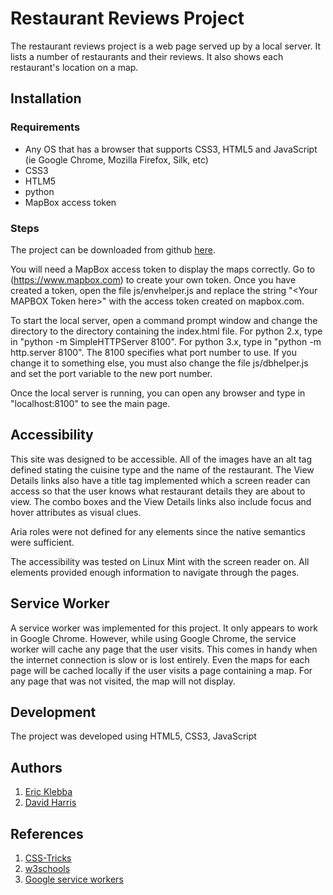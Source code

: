 # Restaurant Reviews Project

The restaurant reviews project is a web page served up by a local server. It lists a number of restaurants and their reviews. It also shows each restaurant's location on a map.

## Installation

### Requirements

* Any OS that has a browser that supports CSS3, HTML5 and JavaScript (ie Google Chrome, Mozilla Firefox, Silk, etc)
* CSS3
* HTLM5
* python
* MapBox access token

### Steps

The project can be downloaded from github [here](https://github.com/efklebba/RestaurantReviews).

You will need a MapBox access token to display the maps correctly. Go to (https://www.mapbox.com) to create your own token. Once you have created a token, open the file js/envhelper.js and replace the string "\<Your MAPBOX Token here\>" with the access token created on mapbox.com.
 
To start the local server, open a command prompt window and change the directory to the directory containing the index.html file. For python 2.x, type in "python -m SimpleHTTPServer 8100". For python 3.x, type in "python -m http.server 8100". The 8100 specifies what port number to use. If you change it to something else, you must also change the file js/dbhelper.js and set the port variable to the new port number.

Once the local server is running, you can open any browser and type in "localhost:8100" to see the main page.

## Accessibility

This site was designed to be accessible. All of the images have an alt tag defined stating the cuisine type and the name of the restaurant. The View Details links also have a title tag implemented which a screen reader can access so that the user knows what restaurant details they are about to view. The combo boxes and the View Details links also include focus and hover attributes as visual clues.

Aria roles were not defined for any elements since the native semantics were sufficient.

The accessibility was tested on Linux Mint with the screen reader on. All elements provided enough information to navigate through the pages.

## Service Worker

A service worker was implemented for this project. It only appears to work in Google Chrome. However, while using Google Chrome, the service worker will cache any page that the user visits. This comes in handy when the internet connection is slow or is lost entirely. Even the maps for each page will be cached locally if the user visits a page containing a map. For any page that was not visited, the map will not display.

## Development

The project was developed using HTML5, CSS3, JavaScript

## Authors

1. [Eric Klebba](klebba1@slb.com)
2. [David Harris](forbiddenvoid@gmail.com)

## References

1. [CSS-Tricks](https://css-tricks.com/)
2. [w3schools](https://www.w3schools.com)
3. [Google service workers](https://developers.google.com/web/fundamentals/primers/service-workers/)

